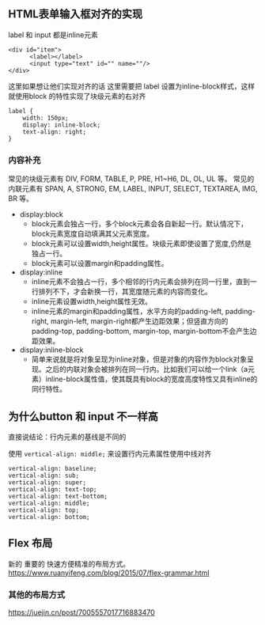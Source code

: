 
## HTML表单输入框对齐的实现
label 和 input 都是inline元素
```
<div id="item">
      <label></label>
      <input type="text" id="" name=""/>
</div>
```

这里如果想让他们实现对齐的话 这里需要把 label 设置为inline-block样式，这样就使用block 的特性实现了块级元素的右对齐
```  
label {
    width: 150px;
    display: inline-block;
    text-align: right;
}
```

### 内容补充
常见的块级元素有 DIV, FORM, TABLE, P, PRE, H1~H6, DL, OL, UL 等。
常见的内联元素有 SPAN, A, STRONG, EM, LABEL, INPUT, SELECT, TEXTAREA, IMG, BR 等。

- display:block
  - block元素会独占一行，多个block元素会各自新起一行。默认情况下，block元素宽度自动填满其父元素宽度。
  - block元素可以设置width,height属性。块级元素即使设置了宽度,仍然是独占一行。
  - block元素可以设置margin和padding属性。
- display:inline
  - inline元素不会独占一行，多个相邻的行内元素会排列在同一行里，直到一行排列不下，才会新换一行，其宽度随元素的内容而变化。
  - inline元素设置width,height属性无效。
  - inline元素的margin和padding属性，水平方向的padding-left, padding-right, margin-left, margin-right都产生边距效果；但竖直方向的padding-top, padding-bottom, margin-top, margin-bottom不会产生边距效果。
- display:inline-block
  - 简单来说就是将对象呈现为inline对象，但是对象的内容作为block对象呈现。之后的内联对象会被排列在同一行内。比如我们可以给一个link（a元素）inline-block属性值，使其既具有block的宽度高度特性又具有inline的同行特性。


## 为什么button 和 input 不一样高
直接说结论：行内元素的基线是不同的

使用 `vertical-align: middle;` 来设置行内元素属性使用中线对齐


```
vertical-align: baseline;
vertical-align: sub;
vertical-align: super;
vertical-align: text-top;
vertical-align: text-bottom;
vertical-align: middle;
vertical-align: top;
vertical-align: bottom;

```

## Flex 布局
新的 重要的 快速方便精准的布局方式。
https://www.ruanyifeng.com/blog/2015/07/flex-grammar.html

### 其他的布局方式
https://juejin.cn/post/7005557017716883470